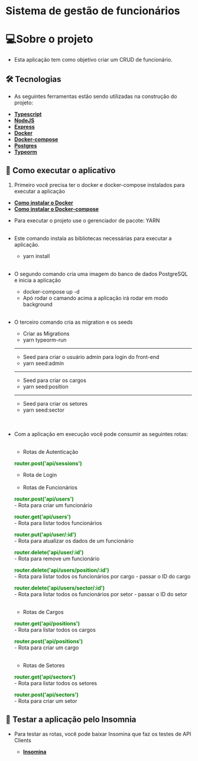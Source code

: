 <h1><strong>Sistema de gestão de funcionários</strong></h1>

# **💻Sobre o projeto**

* Esta aplicação tem como objetivo criar um CRUD de funcionário.

## **🛠 Tecnologias**


* As seguintes ferramentas estão sendo utilizadas na construção do projeto:


- **[Typescript](https://www.typescriptlang.org/)**
- **[NodeJS](https://nodejs.org/en/)**
- **[Express](https://expressjs.com/pt-br/)**
- **[Docker](https://docs.docker.com/)**
- **[Docker-compose](https://docs.docker.com/compose/)**
- **[Postgres](https://www.postgresql.org/)**
- **[Typeorm](https://typeorm.io/#/)**

## **🚀 Como executar o aplicativo**

1. Primeiro você precisa ter o docker e docker-compose instalados para executar a aplicação

- **[Como instalar o Docker](https://www.digitalocean.com/community/tutorials/how-to-install-and-use-docker-on-ubuntu-20-04-pt)**
- **[Como instalar o Docker-compose](https://www.digitalocean.com/community/tutorials/how-to-install-and-use-docker-compose-on-ubuntu-20-04-pt)**

* Para executar o projeto use o gerenciador de pacote: YARN
    <br />
    <br />
  

* Este comando instala as bibliotecas necessárias para executar a aplicação.
    
    * yarn install  
    <br />
    
   

* O segundo comando cria uma imagem do banco de dados PostgreSQL e inicia a aplicação

    * docker-compose up -d
    * Apó rodar o camando acima a aplicação irá rodar em modo background
    
    <br />

* O terceiro comando cria as migration e os seeds

    * Criar as Migrations
    * yarn typeorm-run
    
    ********************************

    * Seed para criar o usuário admin para login do front-end
    * yarn seed:admin

    ********************************
    
    * Seed para criar os cargos
    * yarn seed:position

    ********************************
    
    * Seed para criar os setores
    * yarn seed:sector
  
    <br />
    <br />


* Com a aplicação em execução você pode consumir as seguintes rotas:  
    <br />

    * Rotas de Autenticação

    <strong><font color="green">**router.post('api/sessions')**</font></strong>  <br />
    - Rota de Login

    <br />

    * Rotas de Funcionários

    <strong><font color="green">**router.post('api/users')**</font></strong>  <br />       - 
    Rota para criar um funcionário

    <strong><font color="green">**router.get('api/users')**</font></strong> <br />         - 
    Rota para listar todos funcionários

    <strong><font color="green">**router.put('api/user/:id')**</font></strong>  <br />   - 
    Rota para atualizar os dados de um funcionário

    <strong><font color="green">**router.delete('api/user/:id')**</font></strong> <br /> - 
    Rota para remove um funcionário
    <br />

    <strong><font color="green">**router.delete('api/users/position/:id')**</font></strong> <br /> - 
    Rota para listar todos os funcionários por cargo - passar o ID do cargo
    <br />

    <strong><font color="green">**router.delete('api/users/sector/:id')**</font></strong> <br /> - 
    Rota para listar todos os funcionários por setor - passar o ID do setor
    <br />
    <br />

    * Rotas de Cargos

    <strong><font color="green">**router.get('api/positions')**</font></strong> <br /> - 
    Rota para listar todos os cargos
    <br />

    <strong><font color="green">**router.post('api/positions')**</font></strong> <br /> - 
    Rota para criar um cargo
    <br />
    <br />

    * Rotas de Setores

    <strong><font color="green">**router.get('api/sectors')**</font></strong> <br /> - 
    Rota para listar todos os setores
    <br />

    <strong><font color="green">**router.post('api/sectors')**</font></strong> <br /> - 
    Rota para criar um setor
    <br />


## **🚀 Testar a aplicação pelo Insomnia**

* Para testar as rotas, você pode baixar Insomina que faz os testes de API Clients

    - **[Insomina](https://insomnia.rest/download)**
